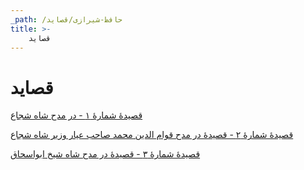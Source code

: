 ```yaml
---
_path: /حافظ-شیرازی/قصاید
title: >-
    قصاید
---
```

# قصاید

[قصیدهٔ شمارهٔ ۱ - در مدح شاه شجاع](/حافظ-شیرازی/قصاید/1)

[قصیدهٔ شمارهٔ ۲ - قصیدهٔ در مدح قوام الدین محمد صاحب عیار وزیر شاه شجاع](/حافظ-شیرازی/قصاید/2)

[قصیدهٔ شمارهٔ ۳ - قصیدهٔ در مدح شاه شیخ ابواسحاق](/حافظ-شیرازی/قصاید/3)
